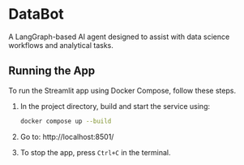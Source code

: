 # DataBot

A LangGraph-based AI agent designed to assist with data science workflows and analytical tasks.

## Running the App

To run the Streamlit app using Docker Compose, follow these steps.

1. In the project directory, build and start the service using:
    ```bash
    docker compose up --build
    ```
2. Go to: http://localhost:8501/

3. To stop the app, press `Ctrl+C` in the terminal.
